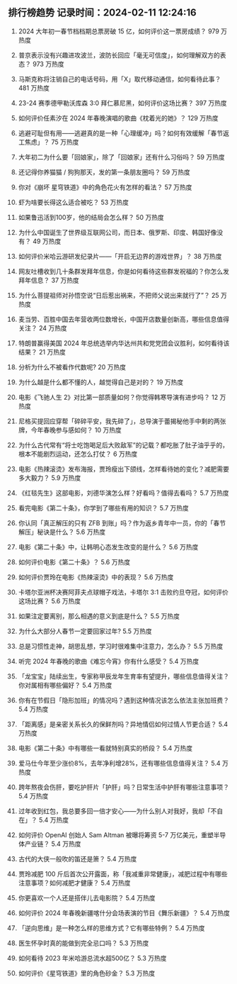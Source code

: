 
## 排行榜趋势 记录时间：2024-02-11 12:24:16
  
  1. 2024 大年初一春节档档期总票房破 15 亿，如何评价这一票房成绩？ 979 万热度
    
  2. 普京表示没有兴趣进攻波兰，波防长回应「毫无可信度」，如何理解双方的表态？ 973 万热度
    
  3. 马斯克称将注销自己的电话号码，用「X」取代移动通信，如何看待此事？ 481 万热度
    
  4. 23-24 赛季德甲勒沃库森 3:0 拜仁慕尼黑，如何评价这场比赛？ 397 万热度
    
  5. 如何评价任素汐在 2024 年春晚演唱的歌曲《枕着光的她》？ 129 万热度
    
  6. 逃避可耻但有用——逃避真的是一种「心理缓冲」吗？如何有效缓解「春节返工焦虑」？ 75 万热度
    
  7. 大年初二为什么要「回娘家」，除了「回娘家」还有什么习俗吗？ 59 万热度
    
  8. 还记得你养猫猫 / 狗狗那天，发的第一条朋友圈吗？ 59 万热度
    
  9. 你对《崩坏 星穹铁道》中的角色花火有怎样的看法？ 57 万热度
    
  10. 虾为啥要长得这么适合被吃？ 53 万热度
    
  11. 如果鲁迅活到100岁，他的结局会怎么样？ 50 万热度
    
  12. 为什么中国诞生了世界级互联网公司，而日本、俄罗斯、印度、韩国好像没有？ 49 万热度
    
  13. 如何评价米哈云游研发纪录片——「开启无边界的游戏世界」？ 38 万热度
    
  14. 网友吐槽收到几十条群发拜年信息，你是如何看待这些群发祝福的？你怎么发拜年信息？ 37 万热度
    
  15. 为什么菩提祖师对孙悟空说“日后惹出祸来，不把师父说出来就行了”？ 25 万热度
    
  16. 麦当劳、百胜中国去年营收两位数增长，中国开店数量创新高，哪些信息值得关注？ 24 万热度
    
  17. 特朗普赢得美国 2024 年总统选举内华达州共和党党团会议胜利，如何看待该结果？ 21 万热度
    
  18. 分析为什么不被看作代数呢? 20 万热度
    
  19. 为什么越是什么都不懂的人，越觉得自己是对的？ 19 万热度
    
  20. 电影《飞驰人生 2》对比第一部质量如何？你觉得韩寒导演有进步吗？ 12 万热度
    
  21. 尼格买提回应穿帮「碎碎平安，我先碎了」，总导演于蕾揭秘他手中剩的两张牌，今年春晚参与感如何？ 10 万热度
    
  22. 为什么古代常有“将士吃饱喝足后大败敌军”的记载？都吃胀了肚子油乎乎的，根本不能剧烈运动，还怎么打仗？ 6 万热度
    
  23. 电影《热辣滚烫》发布海报，贾玲瘦出下颌线，怎样看待她的变化？减肥需要多大毅力？ 5.9 万热度
    
  24. 《红毯先生》这部电影，刘德华演怎么样？好看吗？值得去看吗？ 5.7 万热度
    
  25. 看完电影《第二十条》，你学到了哪些有用的知识？ 5.7 万热度
    
  26. 你认同「真正解压的只有 ZFB 到账」吗？作为返乡青年中一员，你的「春节解压」秘诀是什么？ 5.6 万热度
    
  27. 电影《第二十条》中，让韩明心态发生改变的是什么？ 5.6 万热度
    
  28. 如何评价电影《第二十条》？ 5.6 万热度
    
  29. 如何评价贾玲在电影《热辣滚烫》中的表现？ 5.6 万热度
    
  30. 卡塔尔亚洲杯决赛阿菲夫点球帽子戏法，卡塔尔 3:1 击败约旦夺冠，如何评价这场比赛？ 5.6 万热度
    
  31. 如果注定要离别，那么相遇的意义到底是什么？ 5.5 万热度
    
  32. 为什么大部分人春节一定要回家过年? 5.5 万热度
    
  33. 总是习惯性走神，胡思乱想，学习时很难集中注意力，怎么办？ 5.5 万热度
    
  34. 听完 2024 年春晚的歌曲《难忘今宵》你有什么感受？ 5.4 万热度
    
  35. 「龙宝宝」陆续出生，专家称甲辰龙年生育率有望提升，哪些信息值得关注？你对属相有哪些偏好？ 5.4 万热度
    
  36. 你有在节假日「隐形加班」的情况吗？遇到这种情况该怎么依法主张加班费？ 5.4 万热度
    
  37. 「距离感」是亲密关系长久的保鲜剂吗？异地情侣如何过情人节更合适？ 5.4 万热度
    
  38. 电影《第二十条》中有哪些一看就特别真实的桥段？ 5.4 万热度
    
  39. 爱马仕今年至少涨价8%，去年净利增28%，还有哪些信息值得关注？ 5.4 万热度
    
  40. 跨年熬夜会伤肝，要吃护肝片「护肝」吗？日常生活中护肝有哪些注意事项？ 5.4 万热度
    
  41. 过年收到红包，我总要多回一倍才安心——为什么别人对我好，我却「不自在」？ 5.4 万热度
    
  42. 如何评价 OpenAI 创始人 Sam Altman 被曝将筹资 5-7 万亿美元，重塑半导体产业链？ 5.4 万热度
    
  43. 古代的大侠一般吹的笛还是箫？ 5.4 万热度
    
  44. 贾玲减肥 100 斤后首次公开露面，称「我减重非常健康」，减肥过程中有哪些注意事项？如何减肥才健康？ 5.4 万热度
    
  45. 你更喜欢一个人还是搭伴儿去电影院？ 5.4 万热度
    
  46. 如何评价 2024 年春晚新疆喀什分会场表演的节目《舞乐新疆》？ 5.4 万热度
    
  47. 「逆向思维」是一种怎么样的思维方式？它有哪些特例？ 5.4 万热度
    
  48. 医生怀孕时真的能做到完全忌口吗？ 5.3 万热度
    
  49. 如何看待 2023 年米哈游总流水超500亿？ 5.3 万热度
    
  50. 如何评价《星穹铁道》里的角色砂金？ 5.3 万热度
    